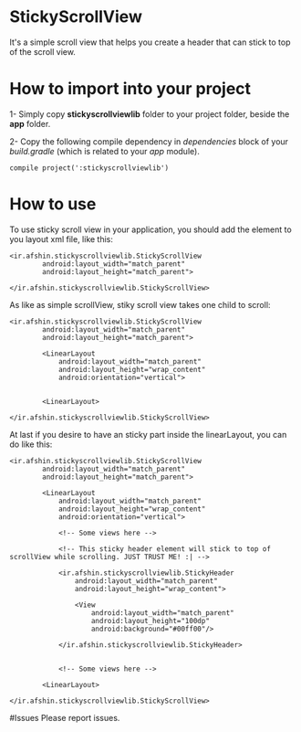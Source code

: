 # StickyScrollView
It's a simple scroll view that helps you create a header that can stick to top of the scroll view.

# How to import into your project
1- Simply copy **stickyscrollviewlib** folder to your project folder, beside the **app** folder.

2- Copy the following compile dependency in *dependencies* block of your *build.gradle* (which is related to your *app* module).

```
compile project(':stickyscrollviewlib')
```

# How to use

To use sticky scroll view in your application, you should add the element to you layout xml file, like this:

```
<ir.afshin.stickyscrollviewlib.StickyScrollView
        android:layout_width="match_parent"
        android:layout_height="match_parent">
        
</ir.afshin.stickyscrollviewlib.StickyScrollView>
```

As like as simple scrollView, stiky scroll view takes one child to scroll:

```
<ir.afshin.stickyscrollviewlib.StickyScrollView
        android:layout_width="match_parent"
        android:layout_height="match_parent">
        
        <LinearLayout
            android:layout_width="match_parent"
            android:layout_height="wrap_content"
            android:orientation="vertical">
            
            
        <LinearLayout>
        
</ir.afshin.stickyscrollviewlib.StickyScrollView>
```
At last if you desire to have an sticky part inside the linearLayout, you can do like this:

```
<ir.afshin.stickyscrollviewlib.StickyScrollView
        android:layout_width="match_parent"
        android:layout_height="match_parent">
        
        <LinearLayout
            android:layout_width="match_parent"
            android:layout_height="wrap_content"
            android:orientation="vertical">
            
            <!-- Some views here -->
            
            <!-- This sticky header element will stick to top of scrollView while scrolling. JUST TRUST ME! :| -->
            
            <ir.afshin.stickyscrollviewlib.StickyHeader
                android:layout_width="match_parent"
                android:layout_height="wrap_content">

                <View
                    android:layout_width="match_parent"
                    android:layout_height="100dp"
                    android:background="#00ff00"/>

            </ir.afshin.stickyscrollviewlib.StickyHeader>
            
            
            <!-- Some views here -->
            
        <LinearLayout>
        
</ir.afshin.stickyscrollviewlib.StickyScrollView>
```

#Issues
Please report issues.
